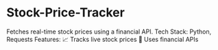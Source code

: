 # Stock-Price-Tracker
Fetches real-time stock prices using a financial API.  Tech Stack: Python, Requests  Features: 📈 Tracks live stock prices 🔗 Uses financial APIs
